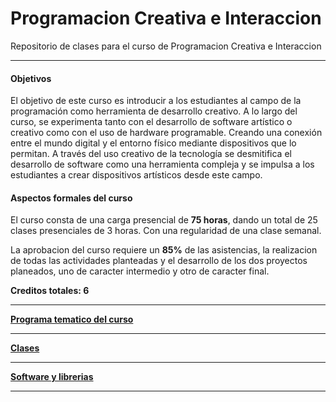 # Programacion Creativa e Interaccion
Repositorio de clases para el curso de Programacion Creativa e Interaccion

--- 

#### Objetivos
El objetivo de este curso es introducir a los estudiantes al campo de la programación como herramienta de desarrollo creativo. A lo largo del curso, se experimenta tanto con el desarrollo de software artístico o creativo como con el uso de hardware programable. Creando una conexión entre el mundo digital y el entorno físico mediante dispositivos que lo permitan. 
A través del uso creativo de la tecnología se desmitifica el desarrollo de software como una herramienta compleja y se impulsa a los estudiantes a crear dispositivos artísticos desde este campo.

#### Aspectos formales del curso
El curso consta de una carga presencial de __75 horas__, dando un total de 25 clases presenciales de 3 horas. Con una regularidad de una clase semanal. 

La aprobacion del curso requiere un __85%__ de las asistencias, la realizacion de todas las actividades planteadas y el desarrollo de los dos proyectos planeados, uno de caracter intermedio y otro de caracter final.

__Creditos totales: 6__

----
[__Programa tematico del curso__](Clases/programa.md)

----
[__Clases__](Clases/index.md)

----
[__Software y librerias__](Recursos/index.md)

----
